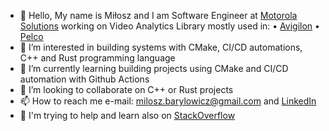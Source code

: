 - 👋 Hello, My name is Miłosz and I am Software Engineer at [Motorola Solutions](https://pracawmotoroli.pl/en) working on Video Analytics Library mostly used in:
     • [Avigilon](https://www.avigilon.com)
     • [Pelco](https://www.pelco.com)
- 👀 I’m interested in building systems with CMake, CI/CD automations, C++ and Rust programming language
- 🌱 I’m currently learning building projects using CMake and CI/CD automation with Github Actions
- 💞️ I’m looking to collaborate on C++ or Rust projects
- 📫 How to reach me e-mail: milosz.barylowicz@gmail.com and [LinkedIn](https://www.linkedin.com/in/milosz-barylowicz)
- 📙 I'm trying to help and learn also on [StackOverflow](https://stackoverflow.com/users/7152750/m-bary%c5%82owicz)

<!---
milosz-barylowicz/milosz-barylowicz is a ✨ special ✨ repository because its `README.md` (this file) appears on your GitHub profile.
You can click the Preview link to take a look at your changes.
--->
